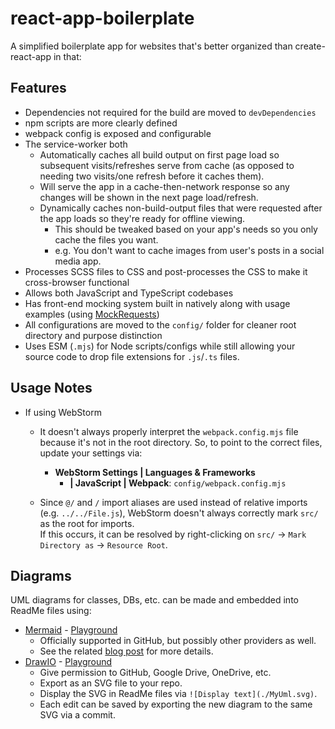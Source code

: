 # react-app-boilerplate

A simplified boilerplate app for websites that's better organized
than create-react-app in that:


## Features

* Dependencies not required for the build are moved to `devDependencies`
* npm scripts are more clearly defined
* webpack config is exposed and configurable
* The service-worker both
    - Automatically caches all build output on first page load so subsequent visits/refreshes serve from cache (as opposed to needing two visits/one refresh before it caches them).
    - Will serve the app in a cache-then-network response so any changes will be shown in the next page load/refresh.
    - Dynamically caches non-build-output files that were requested after the app loads so they're ready for offline viewing.
        + This should be tweaked based on your app's needs so you only cache the files you want.
        + e.g. You don't want to cache images from user's posts in a social media app.
* Processes SCSS files to CSS and post-processes the CSS to make it cross-browser functional
* Allows both JavaScript and TypeScript codebases
* Has front-end mocking system built in natively along with usage examples (using [MockRequests](https://github.com/D-Pow/MockRequests))
* All configurations are moved to the `config/` folder for cleaner root directory and purpose distinction
* Uses ESM (`.mjs`) for Node scripts/configs while still allowing your source code to drop file extensions for `.js`/`.ts` files.


## Usage Notes

* If using WebStorm
    - It doesn't always properly interpret the `webpack.config.mjs` file because it's not in the root directory. So, to point to the correct files, update your settings via:
        + **WebStorm Settings | Languages & Frameworks**
            * **| JavaScript | Webpack**:
              `config/webpack.config.mjs`

    - Since `@/` and `/` import aliases are used instead of relative imports (e.g. `../../File.js`), WebStorm doesn't always correctly mark `src/` as the root for imports. <br/>
    If this occurs, it can be resolved by right-clicking on `src/` -> `Mark Directory as` -> `Resource Root`.


## Diagrams

UML diagrams for classes, DBs, etc. can be made and embedded into ReadMe files using:

* [Mermaid](https://github.com/mermaid-js/mermaid) - [Playground](https://mermaid.live/)
    - Officially supported in GitHub, but possibly other providers as well.
    - See the related [blog post](https://github.blog/2022-02-14-include-diagrams-markdown-files-mermaid/) for more details.
* [DrawIO](https://drawio-app.com) - [Playground](https://app.diagrams.net)
    - Give permission to GitHub, Google Drive, OneDrive, etc.
    - Export as an SVG file to your repo.
    - Display the SVG in ReadMe files via `![Display text](./MyUml.svg)`.
    - Each edit can be saved by exporting the new diagram to the same SVG via a commit.
